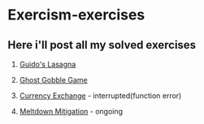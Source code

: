 # Exercism-exercises

## Here i'll post all my solved exercises

1. [Guido's Lasagna](https://exercism.org/tracks/python/exercises/guidos-gorgeous-lasagna)

2. [Ghost Gobble Game](https://exercism.org/tracks/python/exercises/ghost-gobble-arcade-game)

3. [Currency Exchange](https://exercism.org/tracks/python/exercises/currency-exchange) - interrupted(function error)

4. [Meltdown Mitigation](https://exercism.org/tracks/python/exercises/meltdown-mitigation) - ongoing
